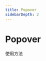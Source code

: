 ```yaml
---
title: Popover
sidebarDepth: 2
---
```

# Popover

使用方法
<ClientOnly>
<popover-demos></popover-demos>
</ClientOnly>